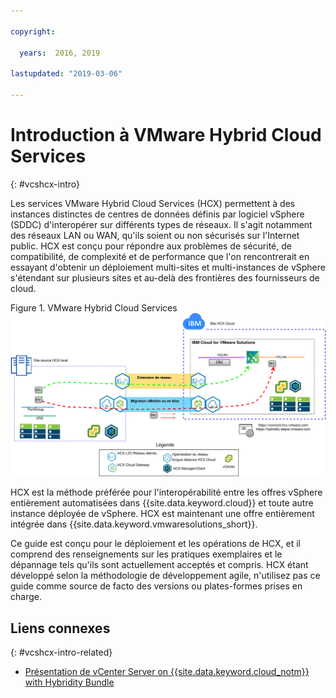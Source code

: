 ```yaml
---

copyright:

  years:  2016, 2019

lastupdated: "2019-03-06"

---
```


# Introduction à VMware Hybrid Cloud Services
{: #vcshcx-intro}

Les services VMware Hybrid Cloud Services (HCX) permettent à des instances distinctes de centres de données définis par logiciel vSphere (SDDC) d'interopérer sur différents types de réseaux. Il s'agit notamment des réseaux LAN ou WAN, qu'ils soient ou non sécurisés sur l'Internet public. HCX est conçu pour répondre aux problèmes de sécurité, de compatibilité, de complexité et de performance que l'on rencontrerait en essayant d'obtenir un déploiement multi-sites et multi-instances de vSphere s'étendant sur plusieurs sites et au-delà des frontières des fournisseurs de cloud.

Figure 1. VMware Hybrid Cloud Services
![VMware Hybrid Cloud Services](vcshcx.svg)

HCX est la méthode préférée pour l'interopérabilité entre les offres vSphere entièrement automatisées dans {{site.data.keyword.cloud}} et toute autre instance déployée de vSphere. HCX est maintenant une offre entièrement intégrée dans {{site.data.keyword.vmwaresolutions_short}}.

Ce guide est conçu pour le déploiement et les opérations de HCX, et il comprend des renseignements sur les pratiques exemplaires et le dépannage tels qu'ils sont actuellement acceptés et compris. HCX étant développé selon la méthodologie de développement agile, n'utilisez pas ce guide comme source de facto des versions ou plates-formes prises en charge.

## Liens connexes
{: #vcshcx-intro-related}

* [Présentation de vCenter Server on {{site.data.keyword.cloud_notm}} with Hybridity Bundle](/docs/services/vmwaresolutions/archiref/vcs?topic=vmware-solutions-vcs-hybridity-intro)   
